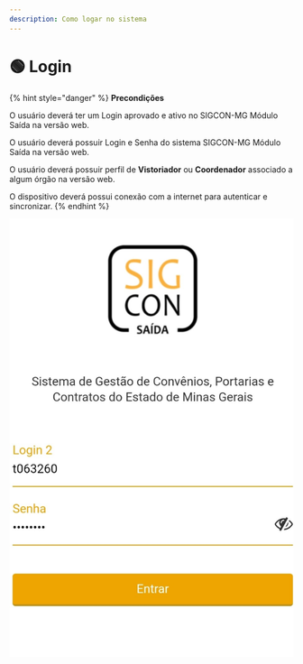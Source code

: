 ```yaml
---
description: Como logar no sistema
---
```


# 🟢 Login

{% hint style="danger" %}
**Precondições**

O usuário deverá ter um Login aprovado e ativo no SIGCON-MG Módulo Saída na versão web.

O usuário deverá possuir Login e Senha do sistema SIGCON-MG Módulo Saída na versão web.

O usuário deverá possuir perfil de **Vistoriador** ou **Coordenador** associado a algum órgão na versão web.

O dispositivo deverá possui conexão com a internet para autenticar e sincronizar.
{% endhint %}

![](../.gitbook/assets/smartselect_20210427-093748_sigcon.jpg)

